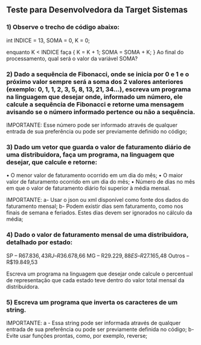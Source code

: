 ## Teste para Desenvolvedora da Target Sistemas

### 1) Observe o trecho de código abaixo:
 int INDICE = 13, SOMA = 0, K = 0;

 enquanto K < INDICE faça { K = K + 1; SOMA = SOMA + K; }
 Ao final do processamento, qual será o valor da variável SOMA?

 ### 2) Dado a sequência de Fibonacci, onde se inicia por 0 e 1 e o próximo valor sempre será a soma dos 2 valores anteriores (exemplo: 0, 1, 1, 2, 3, 5, 8, 13, 21, 34...), escreva um programa na linguagem que desejar onde, informado um número, ele calcule a sequência de Fibonacci e retorne uma mensagem avisando se o número informado pertence ou não a sequência.

IMPORTANTE:
Esse número pode ser informado através de qualquer entrada de sua preferência ou pode ser previamente definido no código;

### 3) Dado um vetor que guarda o valor de faturamento diário de uma distribuidora, faça um programa, na linguagem que desejar, que calcule e retorne:
• O menor valor de faturamento ocorrido em um dia do mês;
• O maior valor de faturamento ocorrido em um dia do mês;
• Número de dias no mês em que o valor de faturamento diário foi superior à média mensal.

IMPORTANTE:
a- Usar o json ou xml disponível como fonte dos dados do faturamento mensal;
b- Podem existir dias sem faturamento, como nos finais de semana e feriados. Estes dias devem ser ignorados no cálculo da média;

### 4) Dado o valor de faturamento mensal de uma distribuidora, detalhado por estado:

SP – R$67.836,43
RJ – R$36.678,66
MG – R$29.229,88
ES – R$27.165,48
Outros – R$19.849,53

Escreva um programa na linguagem que desejar onde calcule o percentual de representação que cada estado teve dentro do valor total mensal da distribuidora.

### 5) Escreva um programa que inverta os caracteres de um string.

IMPORTANTE:
a - Essa string pode ser informada através de qualquer entrada de sua preferência ou pode ser previamente definida no código;
b-  Evite usar funções prontas, como, por exemplo, reverse;


